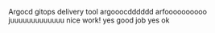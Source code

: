 Argocd gitops delivery tool 
 argooocdddddd
arfoooooooooo
juuuuuuuuuuuuu
nice work!
yes
good job
yes
ok
